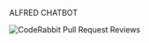 ALFRED CHATBOT

![CodeRabbit Pull Request Reviews](https://img.shields.io/coderabbit/prs/github/irfanvtf/alfred-bot?utm_source=oss&utm_medium=github&utm_campaign=irfanvtf%2Falfred-bot&labelColor=171717&color=FF570A&link=https%3A%2F%2Fcoderabbit.ai&label=CodeRabbit+Reviews)
